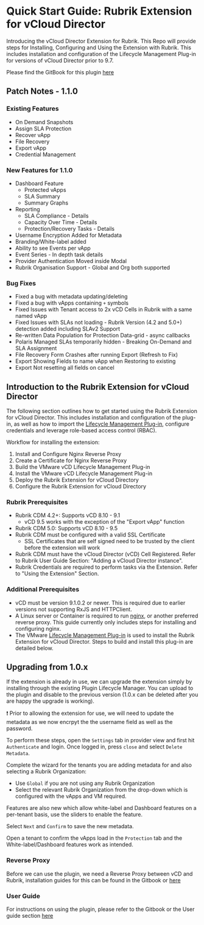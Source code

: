 # Quick Start Guide: Rubrik Extension for vCloud Director

Introducing the vCloud Director Extension for Rubrik. This Repo will provide steps for Installing, Configuring and Using the Extension with Rubrik. This includes installation and configuration of the Lifecycle Management Plug-in for versions of vCloud Director prior to 9.7.

Please find the GitBook for this plugin [here](https://rubrik.gitbook.io/vcd-extension-for-rubrik/)

## Patch Notes - 1.1.0

### Existing Features

* On Demand Snapshots
* Assign SLA Protection
* Recover vApp
* File Recovery
* Export vApp
* Credential Management

### New Features for 1.1.0
* Dashboard Feature
    * Protected vApps
    * SLA Summary
    * Summary Graphs
* Reporting 
    * SLA Compliance - Details
    * Capacity Over Time - Details
    * Protection/Recovery Tasks - Details
* Username Encryption Added for Metadata
* Branding/White-label added
* Ability to see Events per vApp
* Event Series - In depth task details
* Provider Authentication Moved inside Modal
* Rubrik Organisation Support - Global and Org both supported

### Bug Fixes
* Fixed a bug with metadata updating/deleting
* Fixed a bug with vApps containing `+` symbols
* Fixed Issues with Tenant access to 2x vCD Cells in Rubrik with a same named vApp
* Fixed Issues with SLAs not loading - Rubrik Version (4.2 and 5.0+) detection added including SLAv2 Support
* Re-written Data Population for Protection Data-grid - async callbacks
* Polaris Managed SLAs temporarily hidden - Breaking On-Demand and SLA Assignment
* File Recovery Form Crashes after running Export (Refresh to Fix)
* Export Showing Fields to name vApp when Restoring to existing
* Export Not resetting all fields on cancel

## Introduction to the Rubrik Extension for vCloud Director

The following section outlines how to get started using the Rubrik Extension for vCloud Director. This includes installation and configuration of the plug-in, as well as how to import the [Lifecycle Management Plug-in](https://github.com/vmware/vcd-ext-sdk/tree/master/ui/plugin-lifecycle), configure credentials and leverage role-based access control (RBAC).

Workflow for installing the extension:
1. Install and Configure Nginx Reverse Proxy
2. Create a Certificate for Nginx Reverse Proxy
3. Build the VMware vCD Lifecycle Management Plug-in
4. Install the VMware vCD Lifecycle Management Plug-in
5. Deploy the Rubrik Extension for vCloud Directory
6. Configure the Rubrik Extension for vCloud Directory

### Rubrik Prerequisites

* Rubrik CDM 4.2+: Supports vCD 8.10 - 9.1
  * vCD 9.5 works with the exception of the "Export vApp" function
* Rubrik CDM 5.0: Supports vCD 8.10 - 9.5
* Rubrik CDM must be configured with a valid SSL Certificate
  * SSL Certificates that are self signed need to be trusted by the client before the extension will work
* Rubrik CDM must have the vCloud Director (vCD) Cell Registered. Refer to Rubrik User Guide Section: "Adding a vCloud Director instance".
* Rubrik Credentials are required to perform tasks via the Extension. Refer to "Using the Extension" Section.

### Additional Prerequisites

* vCD must be version 9.1.0.2 or newer. This is required due to earlier versions not supporting RxJS and HTTPClient.
* A Linux server or Container is required to run [nginx](https://www.nginx.com/), or another preferred reverse proxy. This guide currently only includes steps for installing and configuring nginx.
* The VMware [Lifecycle Management Plug-in](https://github.com/vmware/vcd-ext-sdk/tree/master/ui/plugin-lifecycle) is used to install the Rubrik Extension for vCloud Director. Steps to build and install this plug-in are detailed below.

## Upgrading from 1.0.x

If the extension is already in use, we can upgrade the extension simply by installing through the existing Plugin Lifecycle Manager. 
You can upload to the plugin and disable to the previous version (1.0.x can be deleted after you are happy the upgrade is working).

:exclamation: Prior to allowing the extension for use, we will need to update the metadata as we now encrpyt the the username field as well as the password.

To perform these steps, open the `Settings` tab in provider view and first hit `Authenticate` and login. Once logged in, press `close` and select `Delete Metadata`.

Complete the wizard for the tenants you are adding metadata for and also selecting a Rubrik Organization:

* Use `Global` if you are not using any Rubrik Organization
* Select the relevant Rubrik Organization from the drop-down which is configured with the vApps and VM required.

Features are also new which allow white-label and Dashboard features on a per-tenant basis, use the sliders to enable the feature.

Select `Next` and `Confirm` to save the new metadata.

Open a tenant to confirm the vApps load in the `Protection` tab and the White-label/Dashboard features work as intended.

### Reverse Proxy

Before we can use the plugin, we need a Reverse Proxy between vCD and Rubrik, installation guides for this can be found in the Gitbook or [here](/reverse-proxy/reverse-proxy.md)

### User Guide

For instructions on using the plugin, please refer to the Gitbook or the User guide section [here](/user-guide/user-guide.md)